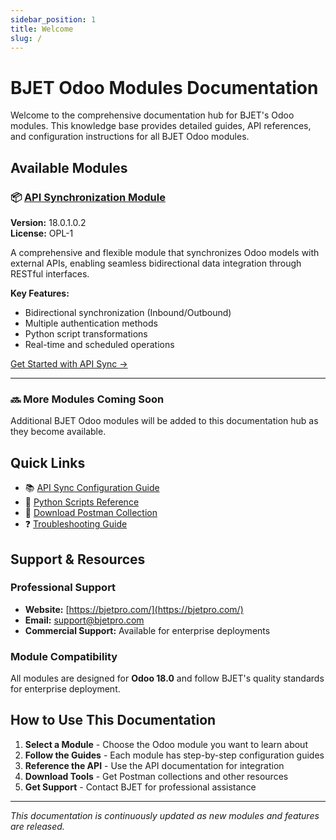 ```yaml
---
sidebar_position: 1
title: Welcome
slug: /
---
```


# BJET Odoo Modules Documentation

Welcome to the comprehensive documentation hub for BJET's Odoo modules. This knowledge base provides detailed guides, API references, and configuration instructions for all BJET Odoo modules.

## Available Modules

### 📦 [API Synchronization Module](/docs/modules/api-sync)
**Version:** 18.0.1.0.2  
**License:** OPL-1

A comprehensive and flexible module that synchronizes Odoo models with external APIs, enabling seamless bidirectional data integration through RESTful interfaces.

**Key Features:**
- Bidirectional synchronization (Inbound/Outbound)
- Multiple authentication methods
- Python script transformations
- Real-time and scheduled operations

[Get Started with API Sync →](/docs/modules/api-sync)

---

### 🔜 More Modules Coming Soon

Additional BJET Odoo modules will be added to this documentation hub as they become available.

## Quick Links

- 📚 [API Sync Configuration Guide](/docs/modules/api-sync/configuration/overview)
- 🔧 [Python Scripts Reference](/docs/modules/api-sync/python-scripts/context-variables)
- 📮 [Download Postman Collection](/postman)
- ❓ [Troubleshooting Guide](/docs/modules/api-sync/troubleshooting)

## Support & Resources

### Professional Support
- **Website:** [https://bjetpro.com/](https://bjetpro.com/)
- **Email:** [support@bjetpro.com](mailto:support@bjetpro.com)
- **Commercial Support:** Available for enterprise deployments

### Module Compatibility
All modules are designed for **Odoo 18.0** and follow BJET's quality standards for enterprise deployment.

## How to Use This Documentation

1. **Select a Module** - Choose the Odoo module you want to learn about
2. **Follow the Guides** - Each module has step-by-step configuration guides
3. **Reference the API** - Use the API documentation for integration
4. **Download Tools** - Get Postman collections and other resources
5. **Get Support** - Contact BJET for professional assistance

---

*This documentation is continuously updated as new modules and features are released.*